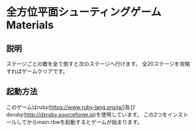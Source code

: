# 全方位平面シューティングゲーム Materials

## 説明
ステージごとの敵を全て倒すと次のステージへ行けます。
全20ステージを攻略すればゲームクリアです。

## 起動方法
このゲームはruby(https://www.ruby-lang.org/ja/)及びdxruby(http://dxruby.sourceforge.jp)を使用しています。
この2つをインストールしてからmain.rbwを起動するとゲームが始まります。
